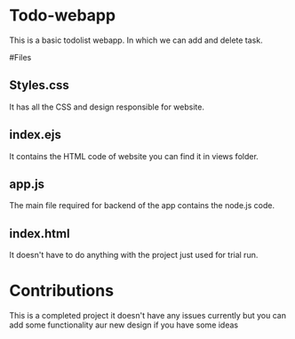 # Todo-webapp
This is a basic todolist webapp. In which we can add and delete task.

#Files 

## Styles.css
It has all the CSS and design responsible for website.

## index.ejs
It contains the HTML code of website you can find it in views folder.

## app.js
The main file required for backend of the app contains the node.js code.

## index.html
It doesn't have to do anything with the project just used for trial run.

# Contributions
This is a completed project it doesn't have any issues currently but you can add some functionality aur new design if you have some ideas 
  
